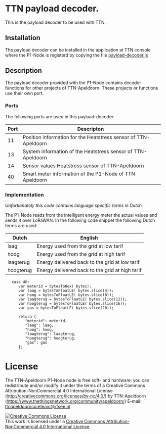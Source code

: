 # TTN payload decoder.
This is the payload decoder to be used with TTN.

## Installation
The payload decoder can be installed in the application at TTN console where the P1-Node is registerd by copying the file <a download="payload-decoder.js" href="payload-decoder.js" title="payload-decoder.js">payload-decoder.js</a>

## Description
The payload decoder provided with the P1-Node contains decoder functions for other projects of TTN-Apeldoorn. These projects or functions use their own port.

### Ports
The following ports are used in this payload-decoder:

Port  | Descripton
------|---------------------------------
11    | Position information for the Heatstress sensor of TTN-Apeldoorn
13    | System information of the Heatstress sensor of TTN-Apeldoorn
14    | Sensor values Heatstress sensor of TTN-Apeldoorn
40    | Smart meter information of the P1-Node of TTN Apeldoorn

### Implementation
<em>Unfortionately this code contains language specific terms in Dutch.</em>

The P1-Node reads from the intelligent energy meter the actual values and sends it over LoRaWAN.
In the following code snippet the following Dutch terms are used:

Dutch    | English
---------|--------------------
laag     | Energy used from the grid at low tarif
hoog     | Energy used from the grid at high tarif
laagterug| Energy delivered back to the grid at low tarif
hoogterug| Energy delivered back to the grid at high tarif


```
   case 40: 
      var meterid = bytesToHex( bytes);
      var laag = bytesToFloatLE( bytes.slice(4));
      var hoog = bytesToFloatLE( bytes.slice(8));
      var laagterug = bytesToFloatLE( bytes.slice(12));
      var hoogterug = bytesToFloatLE( bytes.slice(16));
      var gas = bytesToFloatLE( bytes.slice(20));
      
      return {
         "meterid": meterid,
         "laag": laag,
         "hoog": hoog,
         "laagterug": laagterug,
         "hoogterug": hoogterug,
         "gas": gas
      };
```
# License

The TTN-Apeldoorn P1-Node node is free soft- and hardware:
you can redistribute and/or modify it under the terms of a Creative Commons Attribution-NonCommercial 4.0 International License (http://creativecommons.org/licenses/by-nc/4.0/) by TTN-Apeldoorn (https://www.thethingsnetwork.org/community/apeldoorn/) E-mail: ttnapeldoorncoreteam@rfsee.nl

<a rel="license" href="http://creativecommons.org/licenses/by-nc/4.0/"><img alt="Creative Commons License" style="border-width:0" src="https://i.creativecommons.org/l/by-nc/4.0/88x31.png" /></a><br />This work is licensed under a <a rel="license" href="http://creativecommons.org/licenses/by-nc/4.0/">Creative Commons Attribution-NonCommercial 4.0 International License</a>.